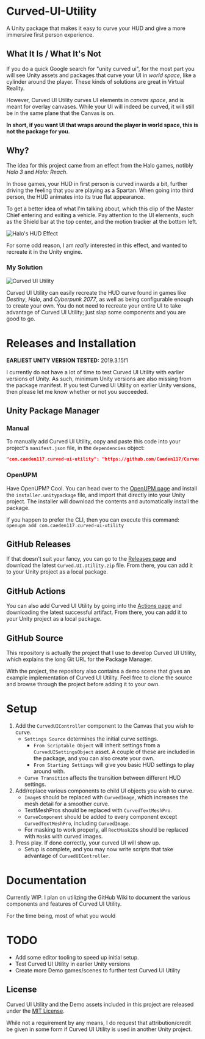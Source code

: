 # Curved-UI-Utility
A Unity package that makes it easy to curve your HUD and give a more immersive first person experience.

## What It Is / What It's Not
If you do a quick Google search for "unity curved ui", for the most part you will see Unity assets and packages that curve your UI in *world space*, like a cylinder around the player. These kinds of solutions are great in Virtual Reality.

However, Curved UI Utility curves UI elements in *canvas space*, and is meant for overlay canvases. While your UI will indeed be curved, it will still be in the same plane that the Canvas is on.

__**In short, if you want UI that wraps around the player in world space, this is not the package for you.**__

## Why?
The idea for this project came from an effect from the Halo games, notibly *Halo 3* and *Halo: Reach*.

In those games, your HUD in first person is curved inwards a bit, further driving the feeling that you are playing as a Spartan. When going into third person, the HUD animates into its true flat appearance.

To get a better idea of what I'm talking about, which this clip of the Master Chief entering and exiting a vehicle. Pay attention to the UI elements, such as the Shield bar at the top center, and the motion tracker at the bottom left.

![Halo's HUD Effect](https://i.imgur.com/0prewAj.gif)

For some odd reason, I am *really* interested in this effect, and wanted to recreate it in the Unity engine.

### My Solution
![Curved UI Utility](https://i.imgur.com/UuftlAc.gif)

Curved UI Utility can easily recreate the HUD curve found in games like *Destiny*, *Halo*, and *Cyberpunk 2077*, as well as being configurable enough to create your own. You do not need to recreate your entire UI to take advantage of Curved UI Utility; just slap some components and you are good to go.

# Releases and Installation

**EARLIEST UNITY VERSION TESTED:** 2019.3.15f1

I currently do not have a lot of time to test Curved UI Utility with earlier versions of Unity. As such, minimum Unity versions are also missing from the package manifest. If you test Curved UI Utility on earlier Unity versions, then please let me know whether or not you succeeded.

## Unity Package Manager

### Manual
To manually add Curved UI Utility, copy and paste this code into your project's `manifest.json` file, in the `dependencies` object:

```json
"com.caeden117.curved-ui-utility": "https://github.com/Caeden117/Curved-UI-Utility.git?path/Assets/com.caeden117.curved-ui-utility"
```

### OpenUPM
Have OpenUPM? Cool. You can head over to the [OpenUPM page](https://openupm.com/packages/com.caeden117.curved-ui-utility) and install the `installer.unitypackage` file, and import that directly into your Unity project. The installer will download the contents and automatically install the package.

If you happen to prefer the CLI, then you can execute this command: `openupm add com.caeden117.curved-ui-utility`

## GitHub Releases
If that doesn't suit your fancy, you can go to the [Releases page](https://github.com/Caeden117/Curved-UI-Utility/releases) and download the latest `Curved.UI.Utility.zip` file. From there, you can add it to your Unity project as a local package.

## GitHub Actions
You can also add Curved UI Utility by going into the [Actions page](https://github.com/Caeden117/Curved-UI-Utility/actions) and downloading the latest successful artifact. From there, you can add it to your Unity project as a local package.

## GitHub Source
This repository is actually the project that I use to develop Curved UI Utility, which explains the long Git URL for the Package Manager.

With the project, the repository also contains a demo scene that gives an example implementation of Curved UI Utility. Feel free to clone the source and browse through the project before adding it to your own.

# Setup
1. Add the `CurvedUIController` component to the Canvas that you wish to curve.
    - `Settings Source` determines the initial curve settings.
        - `From Scriptable Object` will inherit settings from a `CurvedUISettingsObject` asset. A couple of these are included in the package, and you can also create your own.
        - `From Starting Settings` will give you basic HUD settings to play around with.
    - `Curve Transition` affects the transition between different HUD settings.
2. Add/replace various components to child UI objects you wish to curve.
    - `Image`s should be replaced with `CurvedImage`, which increases the mesh detail for a smoother curve.
    - TextMeshPros should be replaced with `CurvedTextMeshPro`.
    - `CurveComponent` should be added to every component except `CurvedTextMeshPro`, including `CurvedImage`.
    - For masking to work properly, all `RectMask2D`s should be replaced with `Mask`s with curved images.
3. Press play. If done correctly, your curved UI will show up.
    - Setup is complete, and you may now write scripts that take advantage of `CurvedUIController`. 

# Documentation

Currently WIP. I plan on utilizing the GitHub Wiki to document the various components and features of Curved UI Utility.

For the time being, most of what you would 

# TODO
- Add some editor tooling to speed up initial setup.
- Test Curved UI Utility in earlier Unity versions
- Create more Demo games/scenes to further test Curved UI Utility

## License
Curved UI Utility and the Demo assets included in this project are released under the [MIT License](https://github.com/Caeden117/Curved-UI-Utility/blob/master/LICENSE).

While not a requirement by any means, I do request that attribution/credit be given in some form if Curved UI Utility is used in another Unity project.
